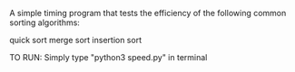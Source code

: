 A simple timing program that tests the efficiency of the following common sorting algorithms:

quick sort
merge sort 
insertion sort

TO RUN:
Simply type "python3 speed.py" in terminal
